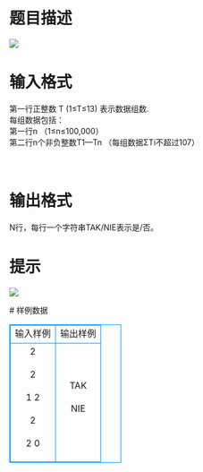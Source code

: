 # 

 
 # 题目描述 
<p>
<img border="0" src="/source/joyoi/tyvj-3591/img/aHR0cDovL3d3dy5qb3lvaS5jbi9wcm9ibGVtL3R5dmotMzU5MS9wcm9ibGVtc19pbWFnZXMvMjQ0MC8xMTQxXzEuanBn.jpg"> </p> 

 
 # 输入格式 
<p>
第一行正整数 T (1≤T≤13) 表示数据组数.<br>每组数据包括：<br>第一行n （1≤n≤100,000）<br>第二行n个非负整数T1—Tn （每组数据ΣTi不超过107）<br><br><br></p> 

 
 # 输出格式 
<p>
N行，每行一个字符串TAK/NIE表示是/否。<br></p> 

 
 # 提示 
<p>
<img border="0" src="/source/joyoi/tyvj-3591/img/aHR0cDovL3d3dy5qb3lvaS5jbi9wcm9ibGVtL3R5dmotMzU5MS9wcm9ibGVtc19pbWFnZXMvMjQ0MC8xMTQxXzIuanBn.jpg"> </p> 
# 样例数据
<style>
        table,table tr th, table tr td { border:1px solid #0094ff; }
        table { width: 200px; min-height: 25px; line-height: 25px; text-align: center; border-collapse: collapse;}   
    </style>
<table>
	<tr>
		<td>输入样例</td>
		<td>输出样例</td>
	</tr>
<tr><td>2

2

1 2

2

2 0
</td><td>
TAK

NIE
</td></tr></table>
